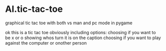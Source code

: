 # AI.tic-tac-toe
 graphical tic tac toe with both vs man and pc mode in pygame


 ok this is a tic tac toe obviously 
 including options:
 choosing if you want to be x or o 
 showing whos turn it is on the caption 
 choosing if you want to play against the computer or onother person
